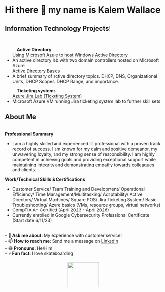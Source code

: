# Hi there 👋 my name is Kalem Wallace<br/>
<h2>Information Technology Projects!</h2><br/>
<UL>&emsp;<b>Active Directory</b><br/>
<a href="https://github.com/kalemriah/Using-Microsoft-Azure-to-host-Windows-Active-Directory-lab">Using Microsoft Azure to host Windows Active Directory</a> <br/>
<LI>An active directory lab with two domain controllers hosted on Microsoft Azure <br/>
<a href="https://github.com/kalemriah/Active-directory-basics">Active Directory Basics</a> <br/>
<LI>A brief summary of active directory topics. DHCP, DNS, Organizational Units, DHCP Scopes, DHCP Range, and importance.</UL>
<UL>&emsp;<b>Ticketing systems</b><br/>
<a href="https://github.com/kalemriah/Azure-Ticketing-System-Lab-Jira-">Azure Jira Lab (Ticketing System)</a><br/>
<LI>Microsoft Azure VM running Jira ticketing system lab to further skill sets<br/></UL>
  <h2> About Me </h2><br/>
  <b>Professional Summary</b><br/>
  
- I am a highly skilled and experienced IT professional with a proven track record of success. I am known for my calm and positive demeanor, my unwavering loyalty, and my strong sense of responsibility. I am highly competent in achieving goals and providing exceptional support while maintaining integrity and demonstrating empathy towards colleagues and clients.



<b>Work/Technical Skills & Certifications</b><br/>


- Customer Service/ Team Training and Development/ Operational Efficiency/ Time Management/Multitasking/ Adaptability/ Active Directory/ Virtual Machines/ Square POS/ Jira Ticketing System/ Basic Troubleshooting/ Azure basics (VMs, resource groups, virtual networks) <br/>
- CompTIA A+ Certified (April 2023 - April 2026)<br/>
- Currently enrolled in Google Cybersecurity Professional Certificate (Start date 6/11/23)<br/>
 <br/>
- 💬<b> Ask me about: </b> My experience with customer service! <br/>
- 📫<b> How to reach me: </b> Send me a message on <a href="https://www.linkedin.com/in/kalem-wallace-3b499a256/">LinkedIn</a> <br/>
- 😄<b> Pronouns: </b> He/Him <br/>
- ⚡<b> Fun fact: </b> I love skateboarding<p align="center"><img src="https://user-images.githubusercontent.com/111719615/210657996-ffe8fe41-b389-492c-8ddc-05cde142e675.gif" width="100" height="80" /> <br/>






